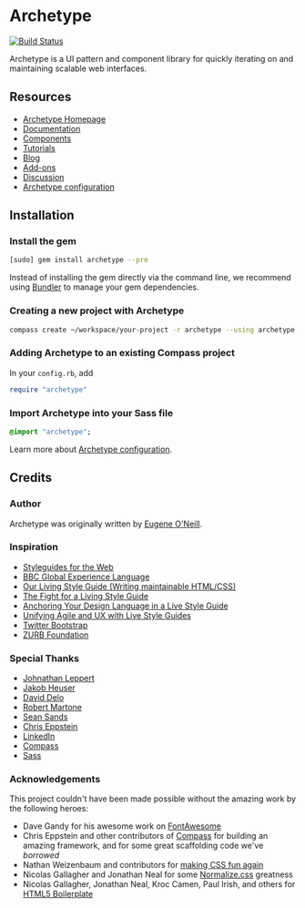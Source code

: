 # Archetype

[![Build Status](https://travis-ci.org/eoneill/archetype.png)](https://travis-ci.org/eoneill/archetype)

Archetype is a UI pattern and component library for quickly iterating on and maintaining scalable web interfaces.

## Resources

- [Archetype Homepage](http://www.archetypecss.com/)
- [Documentation](http://www.archetypecss.com/documentation/)
- [Components](http://www.archetypecss.com/components/)
- [Tutorials](http://www.archetypecss.com/tutorials/)
- [Blog](http://www.archetypecss.com/blog/)
- [Add-ons](http://www.archetypecss.com/addons/)
- [Discussion](https://github.com/eoneill/archetype/issues)
- [Archetype configuration](http://www.archetypecss.com/documentation/configuration/)

## Installation

### Install the gem

```bash
[sudo] gem install archetype --pre
```

Instead of installing the gem directly via the command line, we recommend using [Bundler](http://gembundler.com/) to manage your gem dependencies.

### Creating a new project with Archetype

```bash
compass create ~/workspace/your-project -r archetype --using archetype
```

### Adding Archetype to an existing Compass project

In your `config.rb`, add

```ruby
require "archetype"
```

### Import Archetype into your Sass file

```sass
@import "archetype";
```

Learn more about [Archetype configuration](http://www.archetypecss.com/documentation/configuration/).

## Credits

### Author

Archetype was originally written by [Eugene O'Neill](http://www.linkedin.com/in/eugeneoneill).

### Inspiration

- [Styleguides for the Web](http://paulrobertlloyd.com/2010/12/styleguides_for_the_web/)
- [BBC Global Experience Language](http://www.bbc.co.uk/gel)
- [Our Living Style Guide (Writing maintainable HTML/CSS)](http://blog.rjmetrics.com/our-living-style-guide-writing-maintainable-htmlcss/)
- [The Fight for a Living Style Guide](http://www.mapletonhillmedia.com/the-fight-for-a-living-style-guide/)
- [Anchoring Your Design Language in a Live Style Guide ](http://uxmag.com/articles/anchoring-your-design-language-in-a-live-style-guide)
- [Unifying Agile and UX with Live Style Guides](https://speakerdeck.com/u/thoughtmerchant/p/unifying-agile-and-ux-with-live-style-guides)
- [Twitter Bootstrap](http://twitter.github.com/bootstrap/)
- [ZURB Foundation](http://foundation.zurb.com/)

### Special Thanks

- [Johnathan Leppert](http://www.linkedin.com/in/jleppert)
- [Jakob Heuser](http://www.felocity.com/)
- [David Delo](http://www.linkedin.com/in/daviddelo)
- [Robert Martone](www.linkedin.com/in/robertmartone)
- [Sean Sands](http://www.linkedin.com/in/snds117)
- [Chris Eppstein](http://chriseppstein.github.com/)
- [LinkedIn](http://www.linkedin.com/)
- [Compass](http://compass-style.org/)
- [Sass](http://sass-lang.com/)

### Acknowledgements

This project couldn't have been made possible without the amazing work by the following heroes:

- Dave Gandy for his awesome work on [FontAwesome](http://fortawesome.github.com/Font-Awesome/)
- Chris Eppstein and other contributors of [Compass](http://compass-style.org/) for building an amazing framework, and for some great scaffolding code we've _borrowed_
- Nathan Weizenbaum and contributors for [making CSS fun again](http://sass-lang.com/)
- Nicolas Gallagher and Jonathan Neal for some [Normalize.css](https://github.com/necolas/normalize.css) greatness
- Nicolas Gallagher, Jonathan Neal, Kroc Camen, Paul Irish, and others for [HTML5 Boilerplate](http://html5boilerplate.com/)
